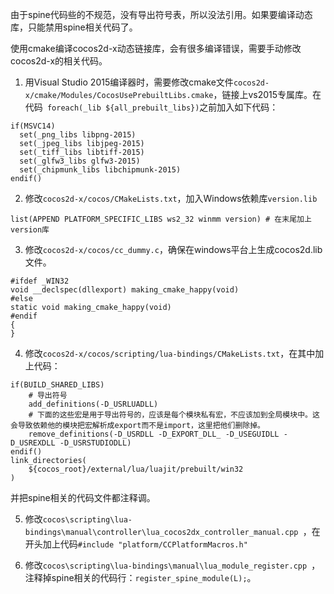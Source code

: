 由于spine代码些的不规范，没有导出符号表，所以没法引用。如果要编译动态库，只能禁用spine相关代码了。

使用cmake编译cocos2d-x动态链接库，会有很多编译错误，需要手动修改cocos2d-x的相关代码。

1. 用Visual Studio 2015编译器时，需要修改cmake文件`cocos2d-x/cmake/Modules/CocosUsePrebuiltLibs.cmake`，链接上vs2015专属库。在代码`
foreach(_lib ${all_prebuilt_libs})`之前加入如下代码：
```
if(MSVC14)
  set(_png_libs libpng-2015)
  set(_jpeg_libs libjpeg-2015)
  set(_tiff_libs libtiff-2015)
  set(_glfw3_libs glfw3-2015)
  set(_chipmunk_libs libchipmunk-2015)
endif()
```
2. 修改`cocos2d-x/cocos/CMakeLists.txt`，加入Windows依赖库`version.lib`
```
list(APPEND PLATFORM_SPECIFIC_LIBS ws2_32 winmm version) # 在末尾加上version库
```
3. 修改`cocos2d-x/cocos/cc_dummy.c`，确保在windows平台上生成cocos2d.lib文件。
```
#ifdef _WIN32
void __declspec(dllexport) making_cmake_happy(void)
#else
static void making_cmake_happy(void)
#endif
{
}
```
4. 修改`cocos2d-x/cocos/scripting/lua-bindings/CMakeLists.txt`，在其中加上代码：
```
if(BUILD_SHARED_LIBS)
    # 导出符号
    add_definitions(-D_USRLUADLL)
    # 下面的这些宏是用于导出符号的，应该是每个模块私有宏，不应该加到全局模块中。这会导致依赖他的模块把宏解析成export而不是import，这里把他们删除掉。
    remove_definitions(-D_USRDLL -D_EXPORT_DLL_ -D_USEGUIDLL -D_USREXDLL -D_USRSTUDIODLL)
endif()
link_directories(
    ${cocos_root}/external/lua/luajit/prebuilt/win32
)
```

并把spine相关的代码文件都注释调。

5. 修改`cocos\scripting\lua-bindings\manual\controller\lua_cocos2dx_controller_manual.cpp
`，在开头加上代码`#include "platform/CCPlatformMacros.h"`

6. 修改`cocos\scripting\lua-bindings\manual\lua_module_register.cpp
`，注释掉spine相关的代码行：`register_spine_module(L);`。
